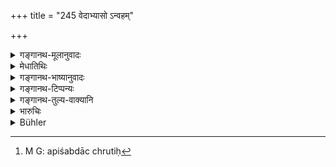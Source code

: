+++
title = "245 वेदाभ्यासो ऽन्वहम्"

+++

<details><summary>गङ्गानथ-मूलानुवादः</summary>

The daily recitation of the Veda, to the best of one’s ability, the ‘Great Sacrifices,’ and ‘tolerance,’ quickly destroy all sins,—even those due to heinous offences.—(245)
</details>

<details><summary>मेधातिथिः</summary>

**वेदाभ्यासा**दीनां नित्यानां कर्मणां पापप्रणोदनार्थताधिकारान्तरत्वेनोच्यते । अनिर्दिष्टप्रायश्चित्तानाम् अप्रत्ययकृतानां प्रतिभूतानां चैतद् विज्ञायते । 

- <u>अन्ये</u> त्व् आहुर् यद् एवोक्तम् "ब्राह्मणस्य तपो ज्ञानम्" (म्ध् ११.२३४) इति तपोविधानेन कर्मान्तरनिवृत्तिम् आशङ्कमानस्य वचनम्, इदम् अपि तथैव विज्ञेयम् । 

- अनुसंधानार्थं **क्षमा**ग्रहणम् सर्वात्मगुणप्रदर्शनार्थम् । **महापातकान्य् अपीति** । **अपि**शब्दात् स्तुतिः[^३८३] प्रतीयते न महापातकनिवृत्त्यर्थता न चाकस्मात् स प्रवर्तित इति तथा प्रदर्शितैर् विषयैर् विज्ञायते ॥ ११.२४५ ॥


[^३८३]:
     M G: apiśabdāc chrutiḥ
</details>

<details><summary>गङ्गानथ-भाष्यानुवादः</summary>

This verse is asserting, in another way, the fact that Vedic Study and other compulsory duties are destructive of sins. And this appears to be meant for those acts in connection with which no specific expiations have been prescribed, or those that may have been committed unknowingly.

Others have held that this verse also should be understood as addressed to those who may be led to think that the injunction of Austerities in the present context means that Brāhmaṇas may omit all other duties; just the same contingency that was suspected in connection with the previous statement that ‘for the Brāhmaṇa, knowledge is austerity’ (Verse 235).

‘Tolerance’ has been mentioned as standing for all the qualities of the soul.

‘*Even those due to heinous offences*.’—This term ‘*even*’ appears to be commendatory; it does not mean that the heinous offences are actually set aside; and from all that has been said before it follows that what is meant is that these grievous sins cease to be immediately operative.—(245)
</details>

<details><summary>गङ्गानथ-टिप्पन्यः</summary>

This verse is quoted in *Parāśaramādhava* (Prāyaścitta, p. 172); and again on p. 379.
</details>

<details><summary>गङ्गानथ-तुल्य-वाक्यानि</summary>

*Vaśiṣṭha* (27.7).—‘The daily recitation of the Veda and the
performance, according to one’s ability, of the series of Great Sacrifices quickly destroy guilt, even that of the *Mahāpātakas*.’

*Yājñavalkya* (3.311).—‘Sins,—even those born of the
*Mahāpātakas*,—touch not one who is devoted to the reciting of the Veda,
who is tolerant and addicted to the performance of the Great Sacrifices.’
</details>

<details><summary>भारुचिः</summary>

प्रायश्चित्तप्रकरणे नित्यकर्मप्रशंसना कस्माद् युज्यत इति । यतः एतेषाम् अपि पापक्षयहेतुत्वं विज्ञेयम् । न केवलम् उत्कर्षार्थम् एवेति । अपरे त्व् आहुः- अनिर्दिष्टप्रायश्चित्तानाम् एनसां प्रत्ययकृतानाम् अप्रत्ययकृतानां चेतन[भूतान्]आम् एतत् प्रायश्चित्तम् इति । अत्र दृष्टान्तम् आह ॥ ११.२४३ ॥
</details>

<details><summary>Bühler</summary>

246	The daily study of the Veda, the performance of the great sacrifices according to one's ability, (and) patience (in suffering) quickly destroy all guilt, even that caused by mortal sins.
</details>
